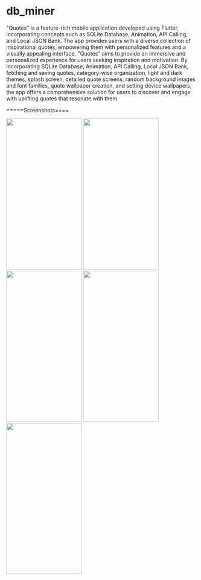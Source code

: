 # db_miner
"Quotes" is a feature-rich mobile application developed using Flutter, incorporating concepts
such as SQLite Database, Animation, API Calling, and Local JSON Bank. The app provides
users with a diverse collection of inspirational quotes, empowering them with personalized
features and a visually appealing interface.
"Quotes" aims to provide an immersive and personalized experience for users seeking inspiration
and motivation. By incorporating SQLite Database, Animation, API Calling, Local JSON Bank,
fetching and saving quotes, category-wise organization, light and dark themes, splash screen,
detailed quote screens, random background images and font families, quote wallpaper creation,
and setting device wallpapers, the app offers a comprehensive solution for users to discover and
engage with uplifting quotes that resonate with them.



=====Screenshots====
<p>
  <img src="https://github.com/user-attachments/assets/b5759ba3-e90b-41bf-a235-8f91fe1858ce" height="400px" width="200px"/>
  <img src="https://github.com/user-attachments/assets/9b127b51-15b5-4720-8094-c6dc4ee44758" height="400px" width="200px"/>
  <img src="https://github.com/user-attachments/assets/f19a034a-e38c-4db8-b431-3e3a4c8141d3" height="400px" width="200px"/>
  <img src="https://github.com/user-attachments/assets/7a25fb56-4a2e-480f-9d87-7a310e2f4882" height="400px" width="200px"/>
  <img src="https://github.com/user-attachments/assets/5e5779eb-2790-4617-b9bb-794de69294a9" height="400px" width="200px"/>

</p>
